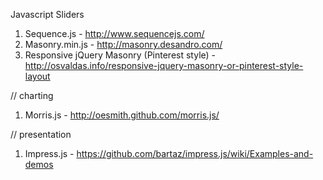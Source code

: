 Javascript Sliders 

1. Sequence.js - http://www.sequencejs.com/
2. Masonry.min.js - http://masonry.desandro.com/
3. Responsive jQuery Masonry (Pinterest style) - http://osvaldas.info/responsive-jquery-masonry-or-pinterest-style-layout

// charting
1. Morris.js - http://oesmith.github.com/morris.js/

// presentation
1. Impress.js - https://github.com/bartaz/impress.js/wiki/Examples-and-demos

